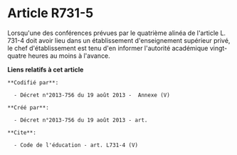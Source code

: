 # Article R731-5

Lorsqu'une des conférences prévues par le quatrième alinéa de l'article L. 731-4 doit avoir lieu dans un établissement
d'enseignement supérieur privé, le chef d'établissement est tenu d'en informer l'autorité académique vingt-quatre heures au
moins à l'avance.

**Liens relatifs à cet article**

	**Codifié par**:

	  - Décret n°2013-756 du 19 août 2013 -  Annexe (V)

	**Créé par**:

	  - Décret n°2013-756 du 19 août 2013 - art.

	**Cite**:

	  - Code de l'éducation - art. L731-4 (V)
